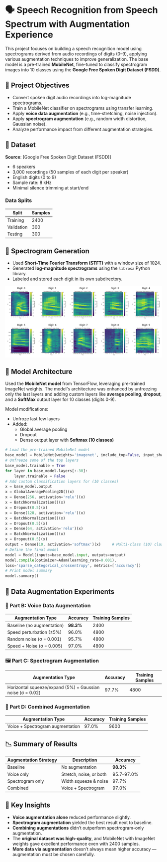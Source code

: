 # 🗣 Speech Recognition from Speech Spectrum with Augmentation Experience
This project focuses on building a speech recognition model using spectrograms derived from audio recordings of digits (0–9), applying various augmentation techniques to improve generalization. The base model is a pre-trained **MobileNet**, fine-tuned to classify spectrogram images into 10 classes using the **Google Free Spoken Digit Dataset (FSDD)**.

## 🎯 Project Objectives

- Convert spoken digit audio recordings into log-magnitude spectrograms.
- Train a MobileNet classifier on spectrograms using transfer learning.
- Apply **voice data augmentation** (e.g., time-stretching, noise injection).
- Apply **spectrogram augmentation** (e.g., random width distortion, Gaussian noise).
- Analyze performance impact from different augmentation strategies.



## 📁 Dataset

**Source**: [Google Free Spoken Digit Dataset (FSDD)]  
- 6 speakers
- 3,000 recordings (50 samples of each digit per speaker)
- English digits (0 to 9)
- Sample rate: 8 kHz
- Minimal silence trimming at start/end

### Data Splits
| Split       | Samples |
|-------------|---------|
| Training    | 2400    |
| Validation  | 300     |
| Testing     | 300     |


## 🧪 Spectrogram Generation

- Used **Short-Time Fourier Transform (STFT)** with a window size of 1024.
- Generated **log-magnitude spectrograms** using the `librosa` Python library.
- Labeled and stored each digit in its own subdirectory.

![alt text](image.png)



## 🧠 Model Architecture

Used the **MobileNet model** from TensorFlow, leveraging pre-trained ImageNet weights. The model's architecture was enhanced by unfreezing only the last layers and adding custom layers like **average pooling**, **dropout**, and a **SoftMax** output layer for 10 classes (digits 0-9).
 
Model modifications:
- Unfroze last few layers
- Added:
  - Global average pooling
  - Dropout
  - Dense output layer with **Softmax (10 classes)**

```python
# Load the pre-trained MobileNet model
base_model = MobileNet(weights='imagenet', include_top=False, input_shape=(224, 224, 3))
# Unfreeze some of the top layers
base_model.trainable = True
for layer in base_model.layers[:-30]:
    layer.trainable = False
# Add custom classification layers for (10 classes)
x = base_model.output
x = GlobalAveragePooling2D()(x)
x = Dense(256, activation='relu')(x)
x = BatchNormalization()(x)
x = Dropout(0.5)(x)
x = Dense(128, activation='relu')(x)
x = BatchNormalization()(x)
x = Dropout(0.5)(x)
x = Dense(64, activation='relu')(x)
x = BatchNormalization()(x)
x = Dropout(0.5)(x)
output = Dense(10, activation='softmax')(x)     # Multi-class (10) classification 
# Define the final model
model = Model(inputs=base_model.input, outputs=output)
model.compile(optimizer=Adam(learning_rate=0.001),
loss='sparse_categorical_crossentropy', metrics=['accuracy'])
# Print model summary
model.summary()
```


## 🧬 Data Augmentation Experiments

### 🔁 Part B: Voice Data Augmentation

| Augmentation Type                     | Accuracy | Training Samples |
|--------------------------------------|----------|------------------|
| Baseline (no augmentation)           | **98.3%** | 2400             |
| Speed perturbation (±5%)             | 96.0%    | 4800             |
| Random noise (σ = 0.001)             | 95.7%    | 4800             |
| Speed + Noise (σ = 0.005)            | 97.0%    | 4800             |

### 🖼️ Part C: Spectrogram Augmentation

| Augmentation Type                                                    | Accuracy | Training Samples |
|----------------------------------------------------------------------|----------|------------------|
| Horizontal squeeze/expand (5%) + Gaussian noise (σ = 0.02)           | 97.7%    | 4800             |

### 🔄 Part D: Combined Augmentation

| Augmentation Type                      | Accuracy | Training Samples |
|---------------------------------------|----------|------------------|
| Voice + Spectrogram augmentation      | 97.0%    | 9600             |



## 📉 Summary of Results

| Augmentation Strategy | Description | Accuracy |
|-----------------------|-------------|----------|
| Baseline              | No augmentation | **98.3%** |
| Voice only            | Stretch, noise, or both | 95.7–97.0% |
| Spectrogram only      | Width squeeze & noise | 97.7% |
| Combined              | Voice + Spectrogram | 97.0% |


## 🧠 Key Insights

- **Voice augmentation alone** reduced performance slightly.
- **Spectrogram augmentation** yielded the best result next to baseline.
- **Combining augmentations** didn’t outperform spectrogram-only augmentation.
- The **original dataset was high-quality**, and MobileNet with ImageNet weights gave excellent performance even with 2400 samples.
- **More data via augmentation** doesn’t always mean higher accuracy — augmentation must be chosen carefully.

